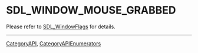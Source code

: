 # SDL_WINDOW_MOUSE_GRABBED

Please refer to [SDL_WindowFlags](SDL_WindowFlags) for details.

----
[CategoryAPI](CategoryAPI), [CategoryAPIEnumerators](CategoryAPIEnumerators)

